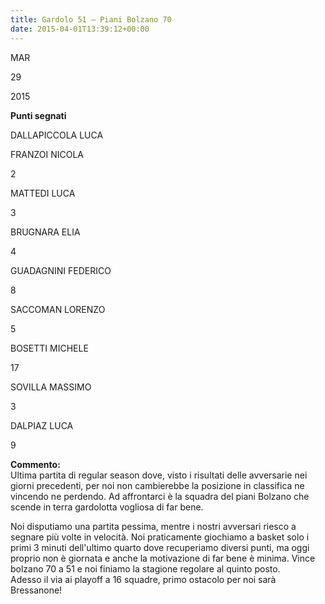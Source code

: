 ```yaml
---
title: Gardolo 51 – Piani Bolzano 70
date: 2015-04-01T13:39:12+00:00
---
```

MAR

29

2015

**Punti segnati**

DALLAPICCOLA LUCA

FRANZOI NICOLA

2

MATTEDI LUCA

3

BRUGNARA ELIA

4

GUADAGNINI FEDERICO

8

SACCOMAN LORENZO

5

BOSETTI MICHELE

17

SOVILLA MASSIMO

3

DALPIAZ LUCA

9

**Commento:**  
Ultima partita di regular season dove, visto i risultati delle avversarie nei giorni precedenti, per noi non cambierebbe la posizione in classifica ne vincendo ne perdendo. Ad affrontarci è la squadra del piani Bolzano che scende in terra gardolotta vogliosa di far bene.

Noi disputiamo una partita pessima, mentre i nostri avversari riesco a segnare più volte in velocità. Noi praticamente giochiamo a basket solo i primi 3 minuti dell'ultimo quarto dove recuperiamo diversi punti, ma oggi proprio non è giornata e anche la motivazione di far bene è minima. Vince bolzano 70 a 51 e noi finiamo la stagione regolare al quinto posto.  
Adesso il via ai playoff a 16 squadre, primo ostacolo per noi sarà Bressanone!